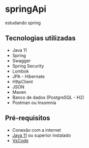 # springApi
estudando spring

## Tecnologias utilizadas

-   Java 11
-   Spring
-   Swagger
-   Spring Security
-   Lombok
-   JPA - Hibernate
-   HttpClient
-   JSON
-   Maven
-   Banco de dados (PostgreSQL - H2)
-   Postman ou Insomnia

## Pré-requisitos

-   Conexão com a internet
-   [Java 11](https://www.oracle.com/br/java/technologies/javase/jdk11-archive-downloads.html) ou superior instalado
-   [VsCode](https://code.visualstudio.com) 
